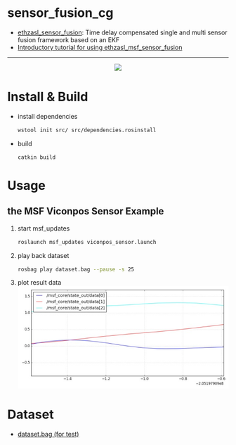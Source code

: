 # sensor_fusion_cg

* [ethzasl_sensor_fusion](http://wiki.ros.org/ethzasl_sensor_fusion): Time delay compensated single and multi sensor fusion framework based on an EKF
* [Introductory tutorial for using ethzasl_msf_sensor_fusion](http://wiki.ros.org/ethzasl_sensor_fusion/Tutorials/Introductory%20Tutorial%20for%20Multi-Sensor%20Fusion%20Framework)

-----

<div align=center>
  <img src="http://wiki.ros.org/ethzasl_sensor_fusion/Tutorials/Introductory%20Tutorial%20for%20Multi-Sensor%20Fusion%20Framework?action=AttachFile&do=get&target=structure.png">
</div>

# Install & Build

* install dependencies
  ```sh
  wstool init src/ src/dependencies.rosinstall
  ```

* build
  ```sh
  catkin build
  ```

# Usage

## the MSF Viconpos Sensor Example

1. start msf_updates
   ```sh
   roslaunch msf_updates viconpos_sensor.launch
   ```
2. play back dataset
   ```sh
   rosbag play dataset.bag --pause -s 25
   ```
3. plot result data
   <div align=center>
     <img src="images/stateout.jpg">
   </div>

# Dataset

* [dataset.bag (for test)](http://wiki.ros.org/ethzasl_sensor_fusion/Tutorials/Introductory%20Tutorial%20for%20Multi-Sensor%20Fusion%20Framework?action=AttachFile&do=view&target=dataset.bag)
